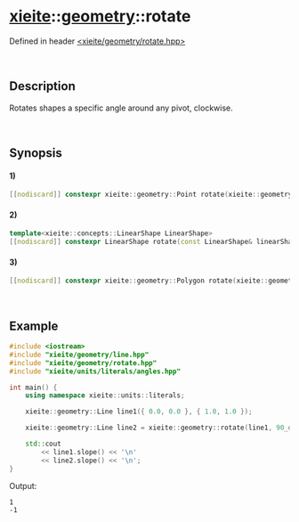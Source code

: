# [xieite](../../xieite.md)\:\:[geometry](../../geometry.md)\:\:rotate
Defined in header [<xieite/geometry/rotate.hpp>](../../../include/xieite/geometry/rotate.hpp)

&nbsp;

## Description
Rotates shapes a specific angle around any pivot, clockwise.

&nbsp;

## Synopsis
#### 1)
```cpp
[[nodiscard]] constexpr xieite::geometry::Point rotate(xieite::geometry::Point point, double angle, xieite::geometry::Point pivot = xieite::geometry::Point(0, 0)) noexcept;
```
#### 2)
```cpp
template<xieite::concepts::LinearShape LinearShape>
[[nodiscard]] constexpr LinearShape rotate(const LinearShape& linearShape, double angle, xieite::geometry::Point pivot = xieite::geometry::Point(0, 0)) noexcept;
```
#### 3)
```cpp
[[nodiscard]] constexpr xieite::geometry::Polygon rotate(xieite::geometry::Polygon polygon, double angle, xieite::geometry::Point pivot = xieite::geometry::Point(0, 0)) noexcept;
```

&nbsp;

## Example
```cpp
#include <iostream>
#include "xieite/geometry/line.hpp"
#include "xieite/geometry/rotate.hpp"
#include "xieite/units/literals/angles.hpp"

int main() {
    using namespace xieite::units::literals;

    xieite::geometry::Line line1({ 0.0, 0.0 }, { 1.0, 1.0 });

    xieite::geometry::Line line2 = xieite::geometry::rotate(line1, 90_degrees);

    std::cout
        << line1.slope() << '\n'
        << line2.slope() << '\n';
}
```
Output:
```
1
-1
```
